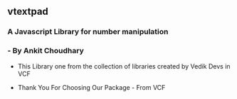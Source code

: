 ## vtextpad
### A Javascript Library for number manipulation
### - By Ankit Choudhary


- This Library one from the collection of libraries created by Vedik Devs in VCF

- Thank You For Choosing Our Package - From VCF
